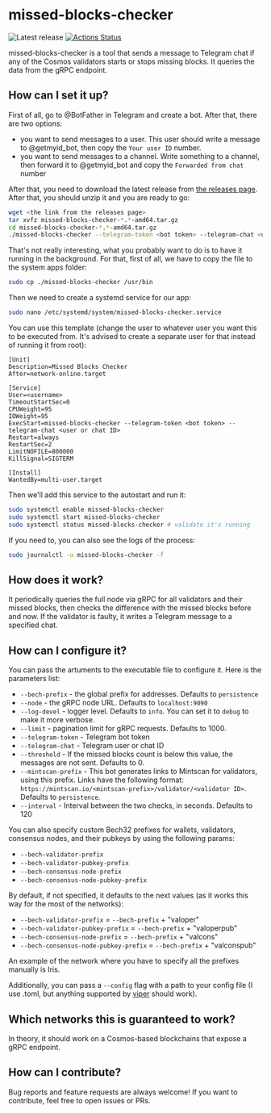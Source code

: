 # missed-blocks-checker

![Latest release](https://img.shields.io/github/v/release/solarlabsteam/missed-blocks-checker)
[![Actions Status](https://github.com/solarlabsteam/missed-blocks-checker/workflows/test/badge.svg)](https://github.com/solarlabsteam/missed-blocks-checker/actions)

missed-blocks-checker is a tool that sends a message to Telegram chat if any of the Cosmos validators starts or stops missing blocks. It queries the data from the gRPC endpoint.

## How can I set it up?

First of all, go to @BotFather in Telegram and create a bot. After that, there are two options:
- you want to send messages to a user. This user should write a message to @getmyid_bot, then copy the `Your user ID` number.
- you want to send messages to a channel. Write something to a channel, then forward it to @getmyid_bot and copy the `Forwarded from chat` number

After that, you need to download the latest release from [the releases page](https://github.com/solarlabsteam/missed-blocks-checker/releases/). After that, you should unzip it and you are ready to go:

```sh
wget <the link from the releases page>
tar xvfz missed-blocks-checker-*.*-amd64.tar.gz
cd missed-blocks-checker-*.*-amd64.tar.gz
./missed-blocks-checker --telegram-token <bot token> --telegram-chat <user or chat ID from the previous step>
```

That's not really interesting, what you probably want to do is to have it running in the background. For that, first of all, we have to copy the file to the system apps folder:

```sh
sudo cp ./missed-blocks-checker /usr/bin
```

Then we need to create a systemd service for our app:

```sh
sudo nano /etc/systemd/system/missed-blocks-checker.service
```

You can use this template (change the user to whatever user you want this to be executed from. It's advised to create a separate user for that instead of running it from root):

```
[Unit]
Description=Missed Blocks Checker
After=network-online.target

[Service]
User=<username>
TimeoutStartSec=0
CPUWeight=95
IOWeight=95
ExecStart=missed-blocks-checker --telegram-token <bot token> --telegram-chat <user or chat ID>
Restart=always
RestartSec=2
LimitNOFILE=800000
KillSignal=SIGTERM

[Install]
WantedBy=multi-user.target
```

Then we'll add this service to the autostart and run it:

```sh
sudo systemctl enable missed-blocks-checker
sudo systemctl start missed-blocks-checker
sudo systemctl status missed-blocks-checker # validate it's running
```

If you need to, you can also see the logs of the process:

```sh
sudo journalctl -u missed-blocks-checker -f
```

## How does it work?

It periodically queries the full node via gRPC for all validators and their missed blocks, then checks the difference with the missed blocks before and now. If the validator is faulty, it writes a Telegram message to a specified chat.

## How can I configure it?

You can pass the artuments to the executable file to configure it. Here is the parameters list:

- `--bech-prefix` - the global prefix for addresses. Defaults to `persistence`
- `--node` - the gRPC node URL. Defaults to `localhost:9090`
- `--log-devel` - logger level. Defaults to `info`. You can set it to `debug` to make it more verbose.
- `--limit` - pagination limit for gRPC requests. Defaults to 1000.
- `--telegram-token` - Telegram bot token
- `--telegram-chat` - Telegram user or chat ID
- `--threshold` - If the missed blocks count is below this value, the messages are not sent. Defaults to 0.
- `--mintscan-prefix` - This bot generates links to Mintscan for validators, using this prefix. Links have the following format: `https://mintscan.io/<mintscan-prefix>/validator/<validator ID>`. Defaults to `persistence`.
- `--interval` - Interval between the two checks, in seconds. Defaults to 120

You can also specify custom Bech32 prefixes for wallets, validators, consensus nodes, and their pubkeys by using the following params:
- `--bech-validator-prefix`
- `--bech-validator-pubkey-prefix`
- `--bech-consensus-node-prefix`
- `--bech-consensus-node-pubkey-prefix`

By default, if not specified, it defaults to the next values (as it works this way for the most of the networks):
- `--bech-validator-prefix`  = `--bech-prefix` + "valoper"
- `--bech-validator-pubkey-prefix` = `--bech-prefix` + "valoperpub"
- `--bech-consensus-node-prefix` = `--bech-prefix` + "valcons"
- `--bech-consensus-node-pubkey-prefix` = `--bech-prefix` + "valconspub"

An example of the network where you have to specify all the prefixes manually is Iris.

Additionally, you can pass a `--config` flag with a path to your config file (I use .toml, but anything supported by [viper](https://github.com/spf13/viper) should work).


## Which networks this is guaranteed to work?

In theory, it should work on a Cosmos-based blockchains that expose a gRPC endpoint.

## How can I contribute?

Bug reports and feature requests are always welcome! If you want to contribute, feel free to open issues or PRs.
